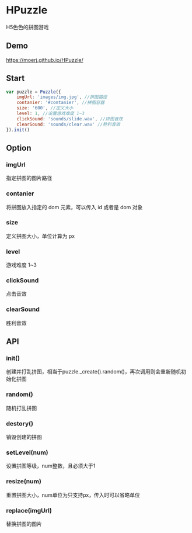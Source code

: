 # HPuzzle
H5色色的拼图游戏

## Demo
https://moerj.github.io/HPuzzle/

## Start
```javascript
var puzzle = Puzzle({
    imgUrl: 'images/img.jpg', //拼图路径
    contanier: '#contanier', //拼图容器
    size: '600', //定义大小
    level: 1, //设置游戏难度 1~3
    clickSound: 'sounds/slide.wav', //拼图音效
    clearSound: 'sounds/clear.wav' //胜利音效
}).init()
```
  

## Option  

### imgUrl
指定拼图的图片路径

### contanier
将拼图放入指定的 dom 元素，可以传入 id 或者是 dom 对象

### size
定义拼图大小，单位计算为 px

### level
游戏难度 1~3

### clickSound
点击音效

### clearSound
胜利音效


## API  

### init()
创建并打乱拼图，相当于puzzle._create().random()，再次调用则会重新随机初始化拼图

### random()
随机打乱拼图

### destory()
销毁创建的拼图

### setLevel(num)
设置拼图等级，num整数，且必须大于1

### resize(num)
重置拼图大小，num单位为只支持px，传入时可以省略单位

### replace(imgUrl)
替换拼图的图片